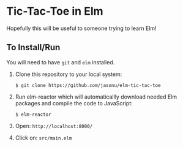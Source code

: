 # Tic-Tac-Toe in Elm

Hopefully this will be useful to someone trying to learn Elm!

## To Install/Run

You will need to have `git` and `elm` installed.

1. Clone this repository to your local system:

    `$ git clone https://github.com/jasonu/elm-tic-tac-toe`

2. Run elm-reactor which will automaticallly download needed Elm
   packages and compile the code to JavaScript:

    `$ elm-reactor`

3. Open: `http://localhost:8000/`

4. Click on: `src/main.elm`
